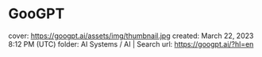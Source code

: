# GooGPT

cover: https://googpt.ai/assets/img/thumbnail.jpg
created: March 22, 2023 8:12 PM (UTC)
folder: AI Systems / AI | Search
url: https://googpt.ai/?hl=en